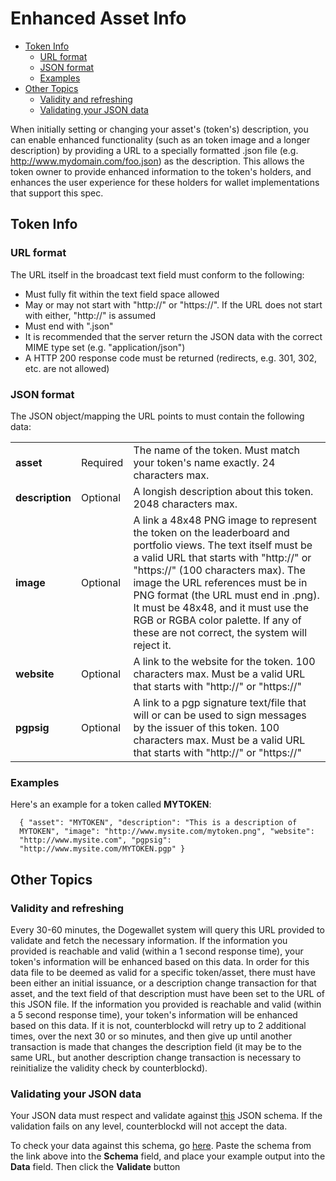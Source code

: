 # Enhanced Asset Info

- [Token Info](#token-info)
  - [URL format](#url-format)
  - [JSON format](#json-format)
  - [Examples](#examples)
- [Other Topics](#other-topics)
  - [Validity and refreshing](#validity-and-refreshing)
  - [Validating your JSON data](#validating-your-json-data)

When initially setting or changing your asset's (token's) description, you can enable enhanced functionality (such as an token image and a longer description) by providing a URL to a specially formatted .json file (e.g. http://www.mydomain.com/foo.json) as the description. This allows the token owner to provide enhanced information to the token's holders, and enhances the user experience for these holders for wallet implementations that support this spec.

## Token Info

### URL format

The URL itself in the broadcast text field must conform to the following:
* Must fully fit within the text field space allowed
* May or may not start with "http://" or "https://". If the URL does not start with either, "http://" is assumed
* Must end with ".json"
* It is recommended that the server return the JSON data with the correct MIME type set (e.g. "application/json")
* A HTTP 200 response code must be returned (redirects, e.g. 301, 302, etc. are not allowed)

### JSON format

The JSON object/mapping the URL points to must contain the following data:

<table>
<tr><td><b>asset</b></td><td>Required</td><td>The name of the token. Must match your token's name exactly. 24 characters max.</td></tr>
<tr><td><b>description</b></td><td>Optional</td><td>A longish description about this token. 2048 characters max.</td></tr>
<tr><td><b>image</b></td><td>Optional</td><td>A link a 48x48 PNG image to represent the token on the leaderboard and portfolio views. The text itself must be a valid URL that starts with "http://" or "https://" (100 characters max). The image the URL references must be in PNG format (the URL must end in .png). It must be 48x48, and it must use the RGB or RGBA color palette. If any of these are not correct, the system will reject it.</td></tr>
<tr><td><b>website</b></td><td>Optional</td><td>A link to the website for the token. 100 characters max. Must be a valid URL that starts with "http://" or "https://"</td></tr>
<tr><td><b>pgpsig</b></td><td>Optional</td><td>A link to a pgp signature text/file that will or can be used to sign messages by the issuer of this token. 100 characters max. Must be a valid URL that starts with "http://" or "https://"</td></tr>
</table>

### Examples

Here's an example for a token called <b>MYTOKEN</b>:

      { "asset": "MYTOKEN", "description": "This is a description of
      MYTOKEN", "image": "http://www.mysite.com/mytoken.png", "website":
      "http://www.mysite.com", "pgpsig":
      "http://www.mysite.com/MYTOKEN.pgp" }

## Other Topics

### Validity and refreshing

Every 30-60 minutes, the Dogewallet system will query this URL provided to validate and fetch the necessary information. If the information you provided is reachable and valid (within a 1 second response time), your token's information will be enhanced based on this data.
In order for this data file to be deemed as valid for a specific token/asset, there must have been either an initial issuance, or a description change transaction for that asset, and the text field of that description must have been set to the URL of this JSON file. If the information you provided is reachable and valid (within a 5 second response time), your token's information will be enhanced based on this data. If it is not, counterblockd will retry up to 2 additional times, over the next 30 or so minutes, and then give up until another transaction is made that changes the description field (it may be to the same URL, but another description change transaction is necessary to reinitialize the validity check by counterblockd).

### Validating your JSON data

Your JSON data must respect and validate against [this](https://raw.githubusercontent.com/DogepartyXDP/dogeblock/master/dogeblock/schemas/asset.schema.json) JSON schema.
If the validation fails on any level, counterblockd will not accept the
data.

To check your data against this schema, go [here](http://json-schema-validator.herokuapp.com/). Paste the schema
from the link above into the **Schema** field, and place your example
output into the **Data** field. Then click the **Validate** button
